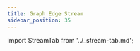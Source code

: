 ```yaml
---
title: Graph Edge Stream
sidebar_position: 35
---
```


import StreamTab from '../_stream-tab.md';

<StreamTab />

